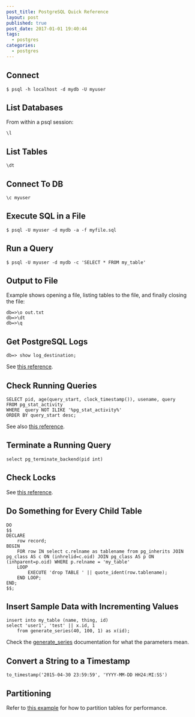 ```yaml
---
post_title: PostgreSQL Quick Reference
layout: post
published: true
post_date: 2017-01-01 19:40:44
tags:
  - postgres
categories:
  - postgres
---
```

## Connect

    $ psql -h localhost -d mydb -U myuser

## List Databases
From within a psql session:

    \l

## List Tables

    \dt

## Connect To DB

    \c myuser

## Execute SQL in a File

    $ psql -U myuser -d mydb -a -f myfile.sql

## Run a Query

    $ psql -U myuser -d mydb -c 'SELECT * FROM my_table'

## Output to File
Example shows opening a file, listing tables to the file, and finally closing the file:

    db=>\o out.txt
    db=>\dt
    db=>\q

## Get PostgreSQL Logs
    
    db=> show log_destination;

See [this reference](http://blog.endpoint.com/2014/11/dear-postgresql-where-are-my-logs.html).

## Check Running Queries

    SELECT pid, age(query_start, clock_timestamp()), usename, query 
    FROM pg_stat_activity 
    WHERE  query NOT ILIKE '%pg_stat_activity%' 
    ORDER BY query_start desc;

See also [this reference](https://russ.garrett.co.uk/2015/10/02/postgres-monitoring-cheatsheet/).

## Terminate a Running Query

    select pg_terminate_backend(pid int)

## Check Locks
See [this reference](https://wiki.postgresql.org/wiki/Lock_Monitoring). 

## Do Something for Every Child Table

    DO
    $$
    DECLARE
        row record;
    BEGIN
        FOR row IN select c.relname as tablename from pg_inherits JOIN pg_class AS c ON (inhrelid=c.oid) JOIN pg_class AS p ON (inhparent=p.oid) WHERE p.relname = 'my_table'
        LOOP
            EXECUTE 'drop TABLE ' || quote_ident(row.tablename);
        END LOOP;
    END;
    $$;

## Insert Sample Data with Incrementing Values

    insert into my_table (name, thing, id)
    select 'user1', 'test' || x.id, 1
        from generate_series(40, 100, 1) as x(id);

Check the [generate_series](https://www.postgresql.org/docs/9.1/static/functions-srf.html) documentation for what the parameters mean.

## Convert a String to a Timestamp

    to_timestamp('2015-04-30 23:59:59', 'YYYY-MM-DD HH24:MI:SS')

## Partitioning
Refer to [this example](https://blog.engineyard.com/2013/scaling-postgresql-performance-table-partitioning) for how to partition tables for performance. 


